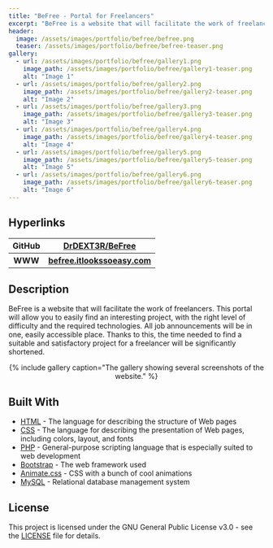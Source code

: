 ```yaml
---
title: "BeFree - Portal for Freelancers"
excerpt: "BeFree is a website that will facilitate the work of freelancers. This portal will allow you to easily find an interesting project, with the right level of difficulty and the required technologies."
header:
  image: /assets/images/portfolio/befree/befree.png
  teaser: /assets/images/portfolio/befree/befree-teaser.png
gallery:
  - url: /assets/images/portfolio/befree/gallery1.png
    image_path: /assets/images/portfolio/befree/gallery1-teaser.png
    alt: "Image 1"
  - url: /assets/images/portfolio/befree/gallery2.png
    image_path: /assets/images/portfolio/befree/gallery2-teaser.png
    alt: "Image 2"
  - url: /assets/images/portfolio/befree/gallery3.png
    image_path: /assets/images/portfolio/befree/gallery3-teaser.png
    alt: "Image 3"
  - url: /assets/images/portfolio/befree/gallery4.png
    image_path: /assets/images/portfolio/befree/gallery4-teaser.png
    alt: "Image 4"
  - url: /assets/images/portfolio/befree/gallery5.png
    image_path: /assets/images/portfolio/befree/gallery5-teaser.png
    alt: "Image 5"
  - url: /assets/images/portfolio/befree/gallery6.png
    image_path: /assets/images/portfolio/befree/gallery6-teaser.png
    alt: "Image 6"
---
```


## Hyperlinks
<table>
  <tr>
    <th>GitHub</th>
    <th><a href="https://github.com/DrDEXT3R/BeFree" target="_blank">DrDEXT3R/BeFree</a></th>
  </tr>
  <tr>
    <th>WWW</th>
    <th><a href="http://befree.itlookssoeasy.com/" target="_blank">befree.itlookssoeasy.com</a></th>
  </tr>
</table>

## Description
BeFree is a website that will facilitate the work of freelancers. This portal will allow you to easily find an interesting project, with the right level of difficulty and the required technologies. All job announcements will be in one, easily accessible place. Thanks to this, the time needed to find a suitable and satisfactory project for a freelancer will be significantly shortened.

<div style="text-align: center;">
{% include gallery caption="The gallery showing several screenshots of the website." %}
</div>

## Built With
*  <a href="https://html.spec.whatwg.org/multipage/" target="_blank">HTML</a> - The language for describing the structure of Web pages
* <a href="https://www.w3.org/Style/CSS/specs.en.html" target="_blank">CSS</a> -  The language for describing the presentation of Web pages, including colors, layout, and fonts
* <a href="https://www.php.net/docs.php" target="_blank">PHP</a> - General-purpose scripting language that is especially suited to web development
* <a href="https://getbootstrap.com/docs/4.3/getting-started/introduction/" target="_blank">Bootstrap</a> - The web framework used
* <a href="https://github.com/daneden/animate.css/blob/master/README.md" target="_blank">Animate.css</a> - CSS with a bunch of cool animations
* <a href="https://dev.mysql.com/doc/" target="_blank">MySQL</a> - Relational database management system

## License
This project is licensed under the GNU General Public License v3.0 - see the <a href="https://github.com/DrDEXT3R/BeFree/blob/master/LICENSE" target="_blank">LICENSE</a> file for details.
